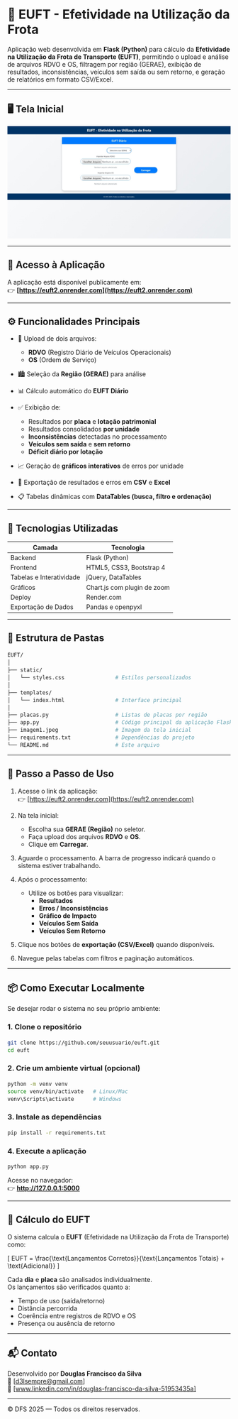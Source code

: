 # 🚚 EUFT - Efetividade na Utilização da Frota

Aplicação web desenvolvida em **Flask (Python)** para cálculo da **Efetividade na Utilização da Frota de Transporte (EUFT)**, permitindo o upload e análise de arquivos RDVO e OS, filtragem por região (GERAE), exibição de resultados, inconsistências, veículos sem saída ou sem retorno, e geração de relatórios em formato CSV/Excel.

---

## 🖥️ Tela Inicial

<p align="center">
  <img src="imagem1.jpeg" alt="Tela inicial da aplicação EUFT" width="700"/>
</p>

---

## 🚀 Acesso à Aplicação

A aplicação está disponível publicamente em:  
👉 **[https://euft2.onrender.com](https://euft2.onrender.com)**

---

## ⚙️ Funcionalidades Principais

- 📂 Upload de dois arquivos:  
  - **RDVO** (Registro Diário de Veículos Operacionais)  
  - **OS** (Ordem de Serviço)

- 🏙️ Seleção da **Região (GERAE)** para análise
- 📊 Cálculo automático do **EUFT Diário**
- ✅ Exibição de:
  - Resultados por **placa** e **lotação patrimonial**
  - Resultados consolidados **por unidade**
  - **Inconsistências** detectadas no processamento
  - **Veículos sem saída** e **sem retorno**
  - **Déficit diário por lotação**
- 📈 Geração de **gráficos interativos** de erros por unidade
- 💾 Exportação de resultados e erros em **CSV** e **Excel**
- 📋 Tabelas dinâmicas com **DataTables (busca, filtro e ordenação)**

---

## 🧩 Tecnologias Utilizadas

| Camada | Tecnologia |
|--------|-------------|
| Backend | Flask (Python) |
| Frontend | HTML5, CSS3, Bootstrap 4 |
| Tabelas e Interatividade | jQuery, DataTables |
| Gráficos | Chart.js com plugin de zoom |
| Deploy | Render.com |
| Exportação de Dados | Pandas e openpyxl |

---

## 📄 Estrutura de Pastas

```bash
EUFT/
│
├── static/
│   └── styles.css                # Estilos personalizados
│
├── templates/
│   └── index.html                # Interface principal
│
├── placas.py                     # Listas de placas por região
├── app.py                        # Código principal da aplicação Flask
├── imagem1.jpeg                  # Imagem da tela inicial
├── requirements.txt              # Dependências do projeto
└── README.md                     # Este arquivo
```

---

## 🧠 Passo a Passo de Uso

1. Acesse o link da aplicação:  
   👉 [https://euft2.onrender.com](https://euft2.onrender.com)

2. Na tela inicial:
   - Escolha sua **GERAE (Região)** no seletor.
   - Faça upload dos arquivos **RDVO** e **OS**.
   - Clique em **Carregar**.

3. Aguarde o processamento. A barra de progresso indicará quando o sistema estiver trabalhando.

4. Após o processamento:
   - Utilize os botões para visualizar:
     - **Resultados**  
     - **Erros / Inconsistências**  
     - **Gráfico de Impacto**  
     - **Veículos Sem Saída**  
     - **Veículos Sem Retorno**

5. Clique nos botões de **exportação (CSV/Excel)** quando disponíveis.

6. Navegue pelas tabelas com filtros e paginação automáticos.

---

## 📦 Como Executar Localmente

Se desejar rodar o sistema no seu próprio ambiente:

### 1. Clone o repositório

```bash
git clone https://github.com/seuusuario/euft.git
cd euft
```

### 2. Crie um ambiente virtual (opcional)

```bash
python -m venv venv
source venv/bin/activate   # Linux/Mac
venv\Scripts\activate      # Windows
```

### 3. Instale as dependências

```bash
pip install -r requirements.txt
```

### 4. Execute a aplicação

```bash
python app.py
```

Acesse no navegador:  
👉 **http://127.0.0.1:5000**

---

## 🧮 Cálculo do EUFT

O sistema calcula o **EUFT** (Efetividade na Utilização da Frota de Transporte) como:

\[
EUFT = \frac{\text{Lançamentos Corretos}}{\text{Lançamentos Totais} + \text{Adicional}}
\]

Cada **dia** e **placa** são analisados individualmente.  
Os lançamentos são verificados quanto a:
- Tempo de uso (saída/retorno)
- Distância percorrida
- Coerência entre registros de RDVO e OS
- Presença ou ausência de retorno

---

## 📬 Contato

Desenvolvido por **Douglas Francisco da Silva**  
📧 [d3lsempre@gmail.com]  
💼 [www.linkedin.com/in/douglas-francisco-da-silva-51953435a]

---

© DFS 2025 — Todos os direitos reservados.
